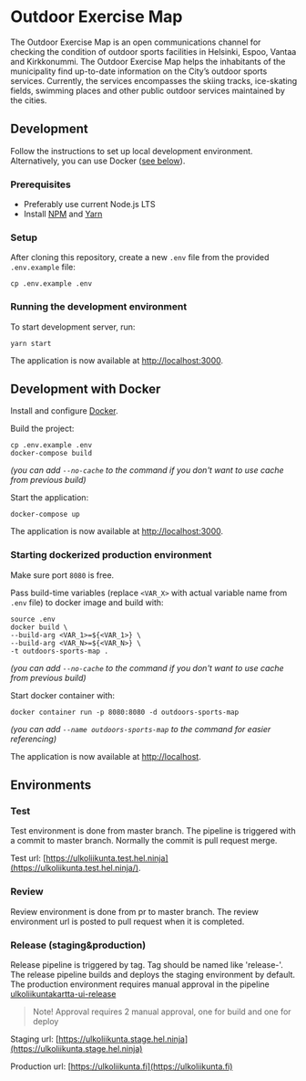 # Outdoor Exercise Map

The Outdoor Exercise Map is an open communications channel for checking the condition of outdoor sports facilities in Helsinki, Espoo, Vantaa and Kirkkonummi. The Outdoor Exercise Map helps the inhabitants of the municipality find up-to-date information on the City’s outdoor sports services. Currently, the services encompasses the skiing tracks, ice-skating fields, swimming places and other public outdoor services maintained by the cities.

## Development

Follow the instructions to set up local development environment. Alternatively, you can use Docker ([see below](#development-with-docker)).

### Prerequisites

-   Preferably use current Node.js LTS
-   Install [NPM](https://www.npmjs.com/) and [Yarn](https://yarnpkg.com)

### Setup

After cloning this repository, create a new `.env` file from the provided `.env.example` file:

```
cp .env.example .env
```

### Running the development environment

To start development server, run:

```
yarn start
```

The application is now available at [http://localhost:3000](http://localhost:3000/).

## Development with Docker

Install and configure [Docker](https://www.docker.com/).

Build the project:

```
cp .env.example .env
docker-compose build
```

_(you can add `--no-cache` to the command if you don't want to use cache from previous build)_

Start the application:

```
docker-compose up
```

The application is now available at [http://localhost:3000](http://localhost:3000/).

### Starting dockerized production environment

Make sure port `8080` is free.

Pass build-time variables (replace `<VAR_X>` with actual variable name from `.env` file) to docker image and build with:

```
source .env
docker build \
--build-arg <VAR_1>=${<VAR_1>} \
--build-arg <VAR_N>=${<VAR_N>} \
-t outdoors-sports-map .
```

_(you can add `--no-cache` to the command if you don't want to use cache from previous build)_

Start docker container with:

```
docker container run -p 8080:8080 -d outdoors-sports-map
```

_(you can add `--name outdoors-sports-map` to the command for easier referencing)_

The application is now available at [http://localhost](http://localhost/).

## Environments

### Test

Test environment is done from master branch. The pipeline is triggered with a commit to master branch. Normally the commit is pull request merge. 

Test url: [https://ulkoliikunta.test.hel.ninja](https://ulkoliikunta.test.hel.ninja/).

### Review

Review environment is done from pr to master branch. The review environment url is posted to pull request when it is completed.

### Release (staging&production)

Release pipeline is triggered by tag. Tag should be named like 'release-<version>'. The release pipeline builds and deploys the staging environment by default. The production environment requires manual approval in the pipeline [ulkoliikuntakartta-ui-release](https://dev.azure.com/City-of-Helsinki/ulkoliikuntakartta/_build?definitionId=3123&_a=summary)

> Note! Approval requires 2 manual approval, one for build and one for deploy

Staging url: [https://ulkoliikunta.stage.hel.ninja](https://ulkoliikunta.stage.hel.ninja)

Production url: [https://ulkoliikunta.fi](https://ulkoliikunta.fi)
